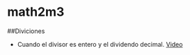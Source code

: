 # math2m3

##Diviciones
- Cuando el divisor es entero y el dividendo decimal. [Video](https://www.youtube.com/watch?v=ilQrmlsvO_o&ab_channel=VitualPreparatoria)
